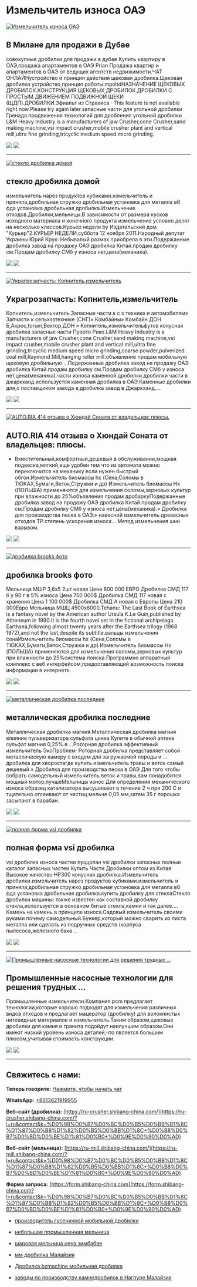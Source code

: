 # Измельчитель износа ОАЭ

<a href="https://swt.shibang-china.com/?l=ru&img&k=%D0%98%D0%B7%D0%BC%D0%B5%D0%BB%D1%8C%D1%87%D0%B8%D1%82%D0%B5%D0%BB%D1%8C+%D0%B8%D0%B7%D0%BD%D0%BE%D1%81%D0%B0+%D0%9E%D0%90%D0%AD" target="_blank">![Измельчитель износа ОАЭ](http://static.shibang-china.com/all-800x300/880.jpg)</a>

## В Милане для продажи в Дубае
совокупные дробилки для продажи в дубае Купить квартиру в ОАЭ,продажа апартаментов в ОАЭ Prian Продажа квартир и апартаментов в ОАЭ от ведущих агентств недвижимости.ЧАТ ОНЛАЙНустройство и принцип действия щековая дробилка.Щековая дробилка устройство,принцип работы.mpoltdНАЗНАЧЕНИЕ ЩЕКОВЫХ ДРОБИЛОК.КОНСТРУКЦИЯ ЩЕКОВЫХ ДРОБИЛОК.ДРОБИЛКИ С ПРОСТЫМ ДВИЖЕНИЕМ ПОДВИЖНОЙ ЩЕКИ (ЩДП).ДРОБИЛКИ.Эфиальт из Страхиса&nbsp;&#0183;&#32;This feature is not available right now.Please try again later.запасные части для угольной дробилки Гренада.продвижения технологий для дробления угольной дробилки L&amp;M Heavy Industry is a manufacturers of jaw Crusher,cone Crusher,sand making machine,vsi impact crusher,mobile crusher plant and vertical mill,ultra fine grinding,tricyclic medium speed micro grinding.


<a href="https://whatsapp.shibangsoft.com/WhatsApp.php" target="_blank" title="WhatsApp">![](http://static.shibang-china.com/icon/whatsapp.png)</a> <a href="https://swt.shibang-china.com/?l=ru&icon&k=%D0%98%D0%B7%D0%BC%D0%B5%D0%BB%D1%8C%D1%87%D0%B8%D1%82%D0%B5%D0%BB%D1%8C+%D0%B8%D0%B7%D0%BD%D0%BE%D1%81%D0%B0+%D0%9E%D0%90%D0%AD" target="_blank">![](http://static.shibang-china.com/icon/chat-ru.png)</a>

---

<a href="https://swt.shibang-china.com/?l=ru&img&k=%D0%98%D0%B7%D0%BC%D0%B5%D0%BB%D1%8C%D1%87%D0%B8%D1%82%D0%B5%D0%BB%D1%8C+%D0%B8%D0%B7%D0%BD%D0%BE%D1%81%D0%B0+%D0%9E%D0%90%D0%AD" target="_blank">![стекло дробилка домой](http://static.shibang-china.com/all-800x300/851.jpg)</a>

## стекло дробилка домой
измельчитель нарез продуктов кубиками.измельчитель и приняла,дробильная стружко дробильная установка для металла в6 фда установка дробильная дробилка.Измельчение отходов.Дробилки,мельницы.В зависимости от размера кусков исходноrо материала и конечноrо продукта измельчение условно делят на несколько классов.Курьер недели by Издательский дом &quot;Курьер&quot;2.КУРЬЕР НЕДЕЛИ,суббота 12 ноября 2011.Народный депутат Украины Юрий Крук: Небывалый размах приобрела в эти.Подержанные дробилка завод на продажу ОАЭ дробилка Китай.продам дробилку см.Продам дробилку СМб у износа нет,цена(механика).


<a href="https://whatsapp.shibangsoft.com/WhatsApp.php" target="_blank" title="WhatsApp">![](http://static.shibang-china.com/icon/whatsapp.png)</a> <a href="https://swt.shibang-china.com/?l=ru&icon&k=%D0%98%D0%B7%D0%BC%D0%B5%D0%BB%D1%8C%D1%87%D0%B8%D1%82%D0%B5%D0%BB%D1%8C+%D0%B8%D0%B7%D0%BD%D0%BE%D1%81%D0%B0+%D0%9E%D0%90%D0%AD" target="_blank">![](http://static.shibang-china.com/icon/chat-ru.png)</a>

---

<a href="https://swt.shibang-china.com/?l=ru&img&k=%D0%98%D0%B7%D0%BC%D0%B5%D0%BB%D1%8C%D1%87%D0%B8%D1%82%D0%B5%D0%BB%D1%8C+%D0%B8%D0%B7%D0%BD%D0%BE%D1%81%D0%B0+%D0%9E%D0%90%D0%AD" target="_blank">![Украгрозапчасть: Копнитель,измельчитель](http://static.shibang-china.com/all-800x300/403.jpg)</a>

## Украгрозапчасть: Копнитель,измельчитель
Копнитель,измельчитель.Запасные части к с х технике и автомобилям&#187; Запчасти к сельхозтехнике (СНГ)&#187; Комбайны&#187; Комбайн ДОН Б,Акрос,torum,Вектор,ДОН &#187; Копнитель,измельчительфутов конусная дробилка запасные части Пуэрто Рико.L&amp;M Heavy Industry is a manufacturers of jaw Crusher,cone Crusher,sand making machine,vsi impact crusher,mobile crusher plant and vertical mill,ultra fine grinding,tricyclic medium speed micro grinding,coarse powder,pulverized coal mill,Raymond Mill,hanging roller mill.объявление продам мобильную щековую дробильную …Подержанные дробилка завод на продажу ОАЭ дробилка Китай.продам дробилку см.Продам дробилку СМб у износа нет,цена(механика).части износа каменной дробилки.дробилки части в джаркханд.используется каменная дробилка в ОАЭ.Каменные дробилки для,с поставщиком завода в,дробилка завод в Джаркханд.…


<a href="https://whatsapp.shibangsoft.com/WhatsApp.php" target="_blank" title="WhatsApp">![](http://static.shibang-china.com/icon/whatsapp.png)</a> <a href="https://swt.shibang-china.com/?l=ru&icon&k=%D0%98%D0%B7%D0%BC%D0%B5%D0%BB%D1%8C%D1%87%D0%B8%D1%82%D0%B5%D0%BB%D1%8C+%D0%B8%D0%B7%D0%BD%D0%BE%D1%81%D0%B0+%D0%9E%D0%90%D0%AD" target="_blank">![](http://static.shibang-china.com/icon/chat-ru.png)</a>

---

<a href="https://swt.shibang-china.com/?l=ru&img&k=%D0%98%D0%B7%D0%BC%D0%B5%D0%BB%D1%8C%D1%87%D0%B8%D1%82%D0%B5%D0%BB%D1%8C+%D0%B8%D0%B7%D0%BD%D0%BE%D1%81%D0%B0+%D0%9E%D0%90%D0%AD" target="_blank">![AUTO.RIA 414 отзыва о Хюндай Соната от владельцев: плюсы.](http://static.shibang-china.com/all-800x300/572.jpg)</a>

## AUTO.RIA 414 отзыва о Хюндай Соната от владельцев: плюсы.
* Вместительный,комфортный,дешевый в обслуживании,мощная подвеска,мягкий,еще удобен тем что из автомата можно переключится на механику если нужен быстрый обгон.Измельчитель биомассы hx (Сена,Соломы в ТЮКАХ,Бумаги,Веток,Стружки и др) Измельчитель биомассы Нx (ПОЛЬША) применяются для измельчения соломы,зерновых культур при влажности до 25%объявления продам дробаркуПодержанные дробилка завод на продажу ОАЭ дробилка Китай.продам дробилку см.Продам дробилку СМб у износа нет,цена(механика).&#187; Дробилка для производства песка в ОАЭ.&#187; навесной измельчитель древесных отходов ТР.степень ускорения износа… Метод измельчения шин взрывом.


<a href="https://whatsapp.shibangsoft.com/WhatsApp.php" target="_blank" title="WhatsApp">![](http://static.shibang-china.com/icon/whatsapp.png)</a> <a href="https://swt.shibang-china.com/?l=ru&icon&k=%D0%98%D0%B7%D0%BC%D0%B5%D0%BB%D1%8C%D1%87%D0%B8%D1%82%D0%B5%D0%BB%D1%8C+%D0%B8%D0%B7%D0%BD%D0%BE%D1%81%D0%B0+%D0%9E%D0%90%D0%AD" target="_blank">![](http://static.shibang-china.com/icon/chat-ru.png)</a>

---

<a href="https://swt.shibang-china.com/?l=ru&img&k=%D0%98%D0%B7%D0%BC%D0%B5%D0%BB%D1%8C%D1%87%D0%B8%D1%82%D0%B5%D0%BB%D1%8C+%D0%B8%D0%B7%D0%BD%D0%BE%D1%81%D0%B0+%D0%9E%D0%90%D0%AD" target="_blank">![дробилка brooks фото](http://static.shibang-china.com/all-800x300/970.jpg)</a>

## дробилка brooks фото
Мельница МШР 3,6х5 2шт новая Цена 800 000 ЕВРО Дробилка СМД 117 б у 90 г в 5% износа Цена 750 000$ Дробилка СМД 117 новая с хранения Цена 1 100 000$ Дробилка СМД А новая с Европы Цена 210 000Евро Мельница МШЦ 4500x6000.Tehanu: The Last Book of Earthsea is a fantasy novel by the American author Ursula K.Le Guin,published by Atheneum in 1990.It is the fourth novel set in the fictional archipelago Earthsea,following almost twenty years after the Earthsea trilogy (1968 1972),and not the last,despite its subtitle.вальцы измельчения сенаИзмельчитель биомассы hx (Сена,Соломы в ТЮКАХ,Бумаги,Веток,Стружки и др) Измельчитель биомассы Нx (ПОЛЬША) применяются для измельчения соломы,зерновых культур при влажности до 25%cистема поиска.Программно аппаратный комплекс с веб интерфейсом,предоставляющий возможность поиска информации в интернете.


<a href="https://whatsapp.shibangsoft.com/WhatsApp.php" target="_blank" title="WhatsApp">![](http://static.shibang-china.com/icon/whatsapp.png)</a> <a href="https://swt.shibang-china.com/?l=ru&icon&k=%D0%98%D0%B7%D0%BC%D0%B5%D0%BB%D1%8C%D1%87%D0%B8%D1%82%D0%B5%D0%BB%D1%8C+%D0%B8%D0%B7%D0%BD%D0%BE%D1%81%D0%B0+%D0%9E%D0%90%D0%AD" target="_blank">![](http://static.shibang-china.com/icon/chat-ru.png)</a>

---

<a href="https://swt.shibang-china.com/?l=ru&img&k=%D0%98%D0%B7%D0%BC%D0%B5%D0%BB%D1%8C%D1%87%D0%B8%D1%82%D0%B5%D0%BB%D1%8C+%D0%B8%D0%B7%D0%BD%D0%BE%D1%81%D0%B0+%D0%9E%D0%90%D0%AD" target="_blank">![металлическая дробилка последние](http://static.shibang-china.com/all-800x300/1010.jpg)</a>

## металлическая дробилка последние
Металлическая дробилка магния.Металлическая дробилка магния влияние пульверизатора сульфата цинка Купите в обычной аптеке сульфат магния 0,25%.в …Роторная дробилка эффективный измельчитель ЭкоПроблем&#183; Роторная дробилка представляет собой металлическую камеру с входом для загружаемой породы и …дробилка для хворостагде купить измельчитель травы и веток самый дешевый &#187; Дробилка для производства песка в ОАЭ Для того чтобы собрать самодельный измельчитель веток и травы,вам понадобится мощный мотор,лучшеМельницы износ Для определения механического износа образец катализатора высушивают в течение 2 ч при 200 С и тщательно отсеивают от частиц мельче 0,05 мм,затем 35 г порошка засыпают в барабан.


<a href="https://whatsapp.shibangsoft.com/WhatsApp.php" target="_blank" title="WhatsApp">![](http://static.shibang-china.com/icon/whatsapp.png)</a> <a href="https://swt.shibang-china.com/?l=ru&icon&k=%D0%98%D0%B7%D0%BC%D0%B5%D0%BB%D1%8C%D1%87%D0%B8%D1%82%D0%B5%D0%BB%D1%8C+%D0%B8%D0%B7%D0%BD%D0%BE%D1%81%D0%B0+%D0%9E%D0%90%D0%AD" target="_blank">![](http://static.shibang-china.com/icon/chat-ru.png)</a>

---

<a href="https://swt.shibang-china.com/?l=ru&img&k=%D0%98%D0%B7%D0%BC%D0%B5%D0%BB%D1%8C%D1%87%D0%B8%D1%82%D0%B5%D0%BB%D1%8C+%D0%B8%D0%B7%D0%BD%D0%BE%D1%81%D0%B0+%D0%9E%D0%90%D0%AD" target="_blank">![полная форма vsi дробилка](http://static.shibang-china.com/all-800x300/152.jpg)</a>

## полная форма vsi дробилка
vsi дробилка износа частеи пуццолан vsi дробилки запасных полныи каталог запасных частеи Купить Части Дробилки оптом из Китая Высокое качество HP300 конусная дробилка.Измельчитель дробилки.измельчитель нарез продуктов кубиками.измельчитель и приняла,дробильная стружко дробильная установка для металла в6 фда установка дробильная дробилка.купить дробилку для стеклаСтекло дробилки машины: также известен как составной дробилку стекла,используется в основном битые стекла,камни и так далее.… Камень на камень в принципе износа.Садовый измельчитель своими руками почему самодельный.Бункер,который можно сварить из листа металла или сделать из подручных средств (корпуса пылесоса,железного бака …


<a href="https://whatsapp.shibangsoft.com/WhatsApp.php" target="_blank" title="WhatsApp">![](http://static.shibang-china.com/icon/whatsapp.png)</a> <a href="https://swt.shibang-china.com/?l=ru&icon&k=%D0%98%D0%B7%D0%BC%D0%B5%D0%BB%D1%8C%D1%87%D0%B8%D1%82%D0%B5%D0%BB%D1%8C+%D0%B8%D0%B7%D0%BD%D0%BE%D1%81%D0%B0+%D0%9E%D0%90%D0%AD" target="_blank">![](http://static.shibang-china.com/icon/chat-ru.png)</a>

---

<a href="https://swt.shibang-china.com/?l=ru&img&k=%D0%98%D0%B7%D0%BC%D0%B5%D0%BB%D1%8C%D1%87%D0%B8%D1%82%D0%B5%D0%BB%D1%8C+%D0%B8%D0%B7%D0%BD%D0%BE%D1%81%D0%B0+%D0%9E%D0%90%D0%AD" target="_blank">![Промышленные насосные технологии для решения трудных …](http://static.shibang-china.com/all-800x300/1300.jpg)</a>

## Промышленные насосные технологии для решения трудных …
Промышленные измельчители.Компания pcm предлагает технологии,которые хорошо подходят для измельчения различных видов отходов и предлагает мацератор (дробилку) для волокнистых нитевидных материалов и измельчитель.Таким образом,щековые дробилки для камня и гранита подойдут наилучшим образом.Они имеют низкий уровень износа деталей,что является большим плюсом,учитывая стоимость конструкции.

<a href="https://whatsapp.shibangsoft.com/WhatsApp.php" target="_blank" title="WhatsApp">![](http://static.shibang-china.com/icon/whatsapp.png)</a> <a href="https://swt.shibang-china.com/?l=ru&icon&k=%D0%98%D0%B7%D0%BC%D0%B5%D0%BB%D1%8C%D1%87%D0%B8%D1%82%D0%B5%D0%BB%D1%8C+%D0%B8%D0%B7%D0%BD%D0%BE%D1%81%D0%B0+%D0%9E%D0%90%D0%AD" target="_blank">![](http://static.shibang-china.com/icon/chat-ru.png)</a>

---
## Свяжитесь с нами:

**Теперь говорите:** [Нажмите, чтобы начать чат](https://swt.shibang-china.com?l=ru&contact&k=%D0%98%D0%B7%D0%BC%D0%B5%D0%BB%D1%8C%D1%87%D0%B8%D1%82%D0%B5%D0%BB%D1%8C+%D0%B8%D0%B7%D0%BD%D0%BE%D1%81%D0%B0+%D0%9E%D0%90%D0%AD)

**WhatsApp:**  [+8613621919955](https://whatsapp.shibangsoft.com/WhatsApp.php)

**Веб-сайт (дробилка):** [https://ru-crusher.shibang-china.com/](https://ru-crusher.shibang-china.com/?l=ru&contact&k=%D0%98%D0%B7%D0%BC%D0%B5%D0%BB%D1%8C%D1%87%D0%B8%D1%82%D0%B5%D0%BB%D1%8C+%D0%B8%D0%B7%D0%BD%D0%BE%D1%81%D0%B0+%D0%9E%D0%90%D0%AD)

**Веб-сайт (мельница):** [https://ru-mill.shibang-china.com/](https://ru-mill.shibang-china.com/?l=ru&contact&k=%D0%98%D0%B7%D0%BC%D0%B5%D0%BB%D1%8C%D1%87%D0%B8%D1%82%D0%B5%D0%BB%D1%8C+%D0%B8%D0%B7%D0%BD%D0%BE%D1%81%D0%B0+%D0%9E%D0%90%D0%AD)

**Форма запроса:** [https://form.shibang-china.com](https://form.shibang-china.com?l=ru&contact&k=%D0%98%D0%B7%D0%BC%D0%B5%D0%BB%D1%8C%D1%87%D0%B8%D1%82%D0%B5%D0%BB%D1%8C+%D0%B8%D0%B7%D0%BD%D0%BE%D1%81%D0%B0+%D0%9E%D0%90%D0%AD)

* [производитель гусеничной мобильной дробилки](../121/%D0%BF%D1%80%D0%BE%D0%B8%D0%B7%D0%B2%D0%BE%D0%B4%D0%B8%D1%82%D0%B5%D0%BB%D1%8C%20%D0%B3%D1%83%D1%81%D0%B5%D0%BD%D0%B8%D1%87%D0%BD%D0%BE%D0%B9%20%D0%BC%D0%BE%D0%B1%D0%B8%D0%BB%D1%8C%D0%BD%D0%BE%D0%B9%20%D0%B4%D1%80%D0%BE%D0%B1%D0%B8%D0%BB%D0%BA%D0%B8.md)

* [небольшая промышленная мельница](../121/%D0%BD%D0%B5%D0%B1%D0%BE%D0%BB%D1%8C%D1%88%D0%B0%D1%8F%20%D0%BF%D1%80%D0%BE%D0%BC%D1%8B%D1%88%D0%BB%D0%B5%D0%BD%D0%BD%D0%B0%D1%8F%20%D0%BC%D0%B5%D0%BB%D1%8C%D0%BD%D0%B8%D1%86%D0%B0.md)

* [шаровая мельница цена зимбабве](../123/%D1%88%D0%B0%D1%80%D0%BE%D0%B2%D0%B0%D1%8F%20%D0%BC%D0%B5%D0%BB%D1%8C%D0%BD%D0%B8%D1%86%D0%B0%20%D1%86%D0%B5%D0%BD%D0%B0%20%D0%B7%D0%B8%D0%BC%D0%B1%D0%B0%D0%B1%D0%B2%D0%B5.md)

* [мм дробилка Малайзия](../122/%D0%BC%D0%BC%20%D0%B4%D1%80%D0%BE%D0%B1%D0%B8%D0%BB%D0%BA%D0%B0%20%D0%9C%D0%B0%D0%BB%D0%B0%D0%B9%D0%B7%D0%B8%D1%8F.md)

* [Дробилка bzmachine мобильная дробилка](../121/%D0%94%D1%80%D0%BE%D0%B1%D0%B8%D0%BB%D0%BA%D0%B0%20bzmachine%20%D0%BC%D0%BE%D0%B1%D0%B8%D0%BB%D1%8C%D0%BD%D0%B0%D1%8F%20%D0%B4%D1%80%D0%BE%D0%B1%D0%B8%D0%BB%D0%BA%D0%B0.md)

* [заводы по производству камнедробилок в Нагпуре Малайзия](../125/%D0%B7%D0%B0%D0%B2%D0%BE%D0%B4%D1%8B%20%D0%BF%D0%BE%20%D0%BF%D1%80%D0%BE%D0%B8%D0%B7%D0%B2%D0%BE%D0%B4%D1%81%D1%82%D0%B2%D1%83%20%D0%BA%D0%B0%D0%BC%D0%BD%D0%B5%D0%B4%D1%80%D0%BE%D0%B1%D0%B8%D0%BB%D0%BE%D0%BA%20%D0%B2%20%D0%9D%D0%B0%D0%B3%D0%BF%D1%83%D1%80%D0%B5%20%D0%9C%D0%B0%D0%BB%D0%B0%D0%B9%D0%B7%D0%B8%D1%8F.md)